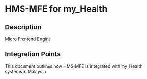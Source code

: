 # HMS-MFE for my_Health

## Description

Micro Frontend Engine

## Integration Points

This document outlines how HMS-MFE is integrated with my_Health systems in Malaysia.
